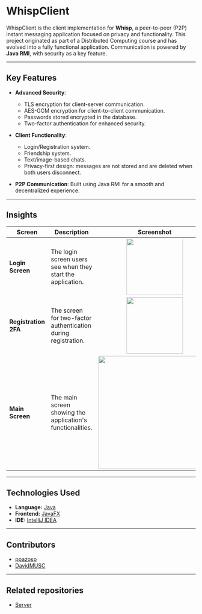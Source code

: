 # WhispClient

WhispClient is the client implementation for **Whisp**, a peer-to-peer (P2P) instant messaging application focused on privacy and functionality. 
This project originated as part of a Distributed Computing course and has evolved into a fully functional application. 
Communication is powered by **Java RMI**, with security as a key feature.

---

## Key Features

- **Advanced Security**:
  - TLS encryption for client-server communication.
  - AES-GCM encryption for client-to-client communication.
  - Passwords stored encrypted in the database.
  - Two-factor authentication for enhanced security.

- **Client Functionality**:
  - Login/Registration system.
  - Friendship system.
  - Text/image-based chats.
  - Privacy-first design: messages are not stored and are deleted when both users disconnect.

- **P2P Communication**: Built using Java RMI for a smooth and decentralized experience.

---



## Insights

| Screen             | Description                                              | Screenshot                               |
|--------------------|----------------------------------------------------------|-----------------------------------------|
| **Login Screen**   | The login screen users see when they start the application. | <div align="center"><img src="https://github.com/user-attachments/assets/f98b5448-9f33-4141-90a9-303949269311" width="150" /></div> |
| **Registration 2FA** | The screen for two-factor authentication during registration. | <div align="center"><img src="https://github.com/user-attachments/assets/b59017ff-d729-464c-ba84-f93b7389b101" width="150" /></div> |
| **Main Screen**    | The main screen showing the application's functionalities. | <div align="center"><img src="https://github.com/user-attachments/assets/eecc4ce1-9a25-45f5-9fc3-d8c772ec4b3d" width="300" /></div> |

---

## Technologies Used

- **Language:** [Java](https://www.java.com)
- **Frontend:** [JavaFX](https://openjfx.io)
- **IDE:** [IntelliJ IDEA](https://www.jetbrains.com/es-es/idea/)

---

## Contributors

- [ppazosp](https://github.com/ppazosp)
- [DavidMUSC](https://github.com/DavidMUSC)

---

## Related repositories

- [Server](https://github.com/ppazosp/WhispServer)
